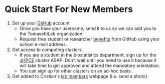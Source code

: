 # Quick Start For New Members

1. Set up your [GitHub](https://github.com/) account
   * Once you have your username, send it to us so we can add you to the TomasettiLab organization. 
   * Request free student or researcher [benefits](https://education.github.com/) from GitHub using your school e-mail address.
2. Get access to computing clusters
   * If you are a student in the biostatistics department, sign up for the [JHPCE](https://jhpce.jhu.edu/) cluster ASAP. Don't wait until you need to use it because it will take time to get approved and attend the mandatory orientation.
   * You can sign up for other clusters on an ad-hoc basis.
3. Get added to Cristian's [lab members](https://www.cristiantomasetti.com/people/) webpage (i.e. send a photo)